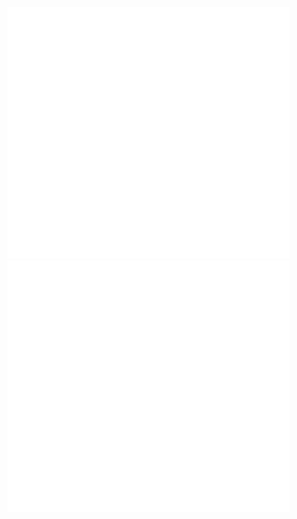 <div align="center">
	<br />
	<img src="./header.svg" width="800" height="450" />
	<img src="./heart.svg" width="800" height="450" />
</div>
